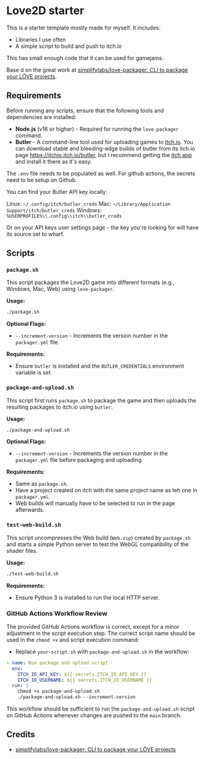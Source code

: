 # Love2D starter

This is a starter template mostly made for myself. It includes:

- Libraries I use often
- A simple script to build and push to itch.io

This has small enough code that it can be used for gamejams.

Base d on the great work at [simplifylabs/love-packager: CLI to package your LÖVE projects](https://github.com/simplifylabs/love-packager).

## Requirements

Before running any scripts, ensure that the following tools and dependencies are installed:

- **Node.js** (v16 or higher) - Required for running the `love-packager` command.
- **Butler** - A command-line tool used for uploading games to [itch.io](https://itch.io/). You can download stable and bleeding-edge builds of butler from its itch.io page https://itchio.itch.io/butler, but I recommend getting the [itch app](https://itch.io/app) and install it there as it's easy.

The `.env` file needs to be populated as well. For github actions, the secrets need to be setup on Github.

You can find your Butler API key locally:

Linux: `~/.config/itch/butler_creds`
Mac: `~/Library/Application Support/itch/butler_creds`
Windows: `%USERPROFILE%\\.config\\itch\\butler_creds`

Or on your API keys user settings page - the key you're looking for will have its source set to wharf.

## Scripts

### `package.sh`

This script packages the Love2D game into different formats (e.g., Windows, Mac, Web) using `love-packager`.

**Usage:**
```bash
./package.sh
```

**Optional Flags:**
- `--increment-version` - Increments the version number in the `packager.yml` file.

**Requirements:**
- Ensure `butler` is installed and the `BUTLER_CREDENTIALS` environment variable is set.

### `package-and-upload.sh`

This script first runs `package.sh` to package the game and then uploads the resulting packages to itch.io using `butler`.

**Usage:**
```bash
./package-and-upload.sh
```

**Optional Flags:**
- `--increment-version` - Increments the version number in the `packager.yml` file before packaging and uploading.

**Requirements:**
- Same as `package.sh`.
- Have a project created on itch with the same project name as teh one in `packager.yml`.
- Web builds will manually have to be selected to run in the page afterwards.

### `test-web-build.sh`

This script uncompresses the Web build (`Web.zip`) created by `package.sh` and starts a simple Python server to test the WebGL compatibility of the shader files.

**Usage:**
```bash
./test-web-build.sh
```

**Requirements:**
- Ensure Python 3 is installed to run the local HTTP server.

### GitHub Actions Workflow Review

The provided GitHub Actions workflow is correct, except for a minor adjustment in the script execution step. The correct script name should be used in the `chmod +x` and script execution command:

- Replace `your-script.sh` with `package-and-upload.sh` in the workflow:

```yaml
- name: Run package and upload script
  env:
    ITCH_IO_API_KEY: ${{ secrets.ITCH_IO_API_KEY }}
    ITCH_IO_USERNAME: ${{ secrets.ITCH_IO_USERNAME }}
  run: |
    chmod +x package-and-upload.sh
    ./package-and-upload.sh --increment-version
```

This workflow should be sufficient to run the `package-and-upload.sh` script on GitHub Actions whenever changes are pushed to the `main` branch.


## Credits

- [simplifylabs/love-packager: CLI to package your LÖVE projects](https://github.com/simplifylabs/love-packager)
